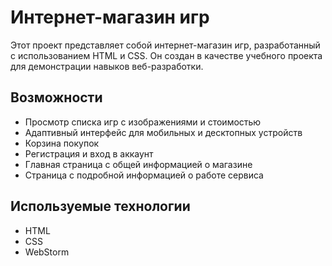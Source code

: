 # Интернет-магазин игр
Этот проект представляет собой интернет-магазин игр, разработанный с использованием HTML и CSS. Он создан в качестве учебного проекта для демонстрации навыков веб-разработки.

## Возможности
- Просмотр списка игр с изображениями и стоимостью
- Адаптивный интерфейс для мобильных и десктопных устройств
- Корзина покупок
- Регистрация и вход в аккаунт
- Главная страница с общей информацией о магазине
- Страница с подробной информацией о работе сервиса

## Используемые технологии
- HTML
- CSS
- WebStorm
